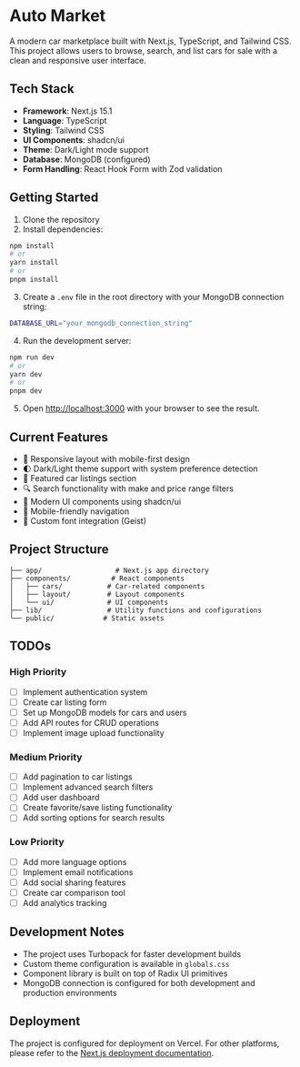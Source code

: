 # Auto Market

A modern car marketplace built with Next.js, TypeScript, and Tailwind CSS. This project allows users to browse, search, and list cars for sale with a clean and responsive user interface.

## Tech Stack

- **Framework**: Next.js 15.1
- **Language**: TypeScript
- **Styling**: Tailwind CSS
- **UI Components**: shadcn/ui
- **Theme**: Dark/Light mode support
- **Database**: MongoDB (configured)
- **Form Handling**: React Hook Form with Zod validation

## Getting Started

1. Clone the repository
2. Install dependencies:

```bash
npm install
# or
yarn install
# or
pnpm install
```

3. Create a `.env` file in the root directory with your MongoDB connection string:

```bash
DATABASE_URL="your_mongodb_connection_string"
```

4. Run the development server:

```bash
npm run dev
# or
yarn dev
# or
pnpm dev
```

5. Open [http://localhost:3000](http://localhost:3000) with your browser to see the result.

## Current Features

- 🎨 Responsive layout with mobile-first design
- 🌓 Dark/Light theme support with system preference detection
- 🚗 Featured car listings section
- 🔍 Search functionality with make and price range filters
- 💅 Modern UI components using shadcn/ui
- 📱 Mobile-friendly navigation
- 🎨 Custom font integration (Geist)

## Project Structure

```text
├── app/                  # Next.js app directory
├── components/          # React components
│   ├── cars/           # Car-related components
│   ├── layout/         # Layout components
│   └── ui/             # UI components
├── lib/                # Utility functions and configurations
└── public/            # Static assets
```

## TODOs

### High Priority

- [ ] Implement authentication system
- [ ] Create car listing form
- [ ] Set up MongoDB models for cars and users
- [ ] Add API routes for CRUD operations
- [ ] Implement image upload functionality

### Medium Priority

- [ ] Add pagination to car listings
- [ ] Implement advanced search filters
- [ ] Add user dashboard
- [ ] Create favorite/save listing functionality
- [ ] Add sorting options for search results

### Low Priority

- [ ] Add more language options
- [ ] Implement email notifications
- [ ] Add social sharing features
- [ ] Create car comparison tool
- [ ] Add analytics tracking

## Development Notes

- The project uses Turbopack for faster development builds
- Custom theme configuration is available in `globals.css`
- Component library is built on top of Radix UI primitives
- MongoDB connection is configured for both development and production environments

## Deployment

The project is configured for deployment on Vercel. For other platforms, please refer to the [Next.js deployment documentation](https://nextjs.org/docs/app/building-your-application/deploying).
